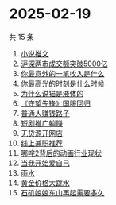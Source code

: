 # 2025-02-19

共 15 条

<!-- BEGIN ZHIHUSEARCH -->
<!-- 最后更新时间 Wed Feb 19 2025 14:20:14 GMT+0800 (China Standard Time) -->
1. [小说推文](https://www.zhihu.com/search?q=小说推文)
1. [沪深两市成交额突破5000亿](https://www.zhihu.com/search?q=沪深两市成交额突破5000亿)
1. [你最意外的一笔收入是什么](https://www.zhihu.com/search?q=你最意外的一笔收入是什么)
1. [你最高光的时刻是什么时候](https://www.zhihu.com/search?q=你最高光的时刻是什么时候)
1. [为什么说猫是液体的](https://www.zhihu.com/search?q=为什么说猫是液体的)
1. [《守望先锋》国服回归](https://www.zhihu.com/search?q=《守望先锋》国服回归)
1. [普通人赚钱路子](https://www.zhihu.com/search?q=普通人赚钱路子)
1. [短剧推广躺赚](https://www.zhihu.com/search?q=短剧推广躺赚)
1. [无货源开网店](https://www.zhihu.com/search?q=无货源开网店)
1. [线上兼职推荐](https://www.zhihu.com/search?q=线上兼职推荐)
1. [哪咤2背后的动画行业现状](https://www.zhihu.com/search?q=哪咤2背后的动画行业现状)
1. [当我开始爱自己](https://www.zhihu.com/search?q=当我开始爱自己)
1. [雨水](https://www.zhihu.com/search?q=雨水)
1. [黄金价格大跳水](https://www.zhihu.com/search?q=黄金价格大跳水)
1. [石矶娘娘东山再起需要多久](https://www.zhihu.com/search?q=石矶娘娘东山再起需要多久)
<!-- END ZHIHUSEARCH -->
